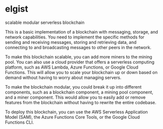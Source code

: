 # elgist

scalable modular serverless blockchain

This is a basic implementation of a blockchain with messaging, storage, and network capabilities. You need to implement the specific methods for sending and receiving messages, storing and retrieving data, and connecting to and broadcasting messages to other peers in the network.

To make this blockchain scalable, you can add more miners to the mining pool. You can also use a cloud provider that offers a serverless computing platform, such as AWS Lambda, Azure Functions, or Google Cloud Functions. This will allow you to scale your blockchain up or down based on demand without having to worry about managing servers.

To make the blockchain modular, you could break it up into different components, such as a blockchain component, a mining pool component, and a miner component. This would allow you to easily add or remove features from the blockchain without having to rewrite the entire codebase.

To deploy this blockchain, you can use the AWS Serverless Application Model (SAM), the Azure Functions Core Tools, or the Google Cloud Functions CLI.
